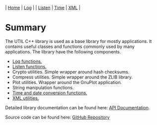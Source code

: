| [Home](index.html) | [Log](log.html) | | [Listen](listen.html) | [Time](time.html) | [XML](xml.html) |

# Summary
The UTIL C++ library is used as a base library for mostly applications. It contains 
useful classes and functions commonly used by many applications. The library have 
the following components.

- [Log functions.](/log.html)
- [Listen functions.](/listen.html)
- Crypto utilities. Simple wrapper around hash checksums.
- Compress utilities. Simple wrapper around the ZLIB library.
- Plot utilities. Wrapper around the GnuPlot application.
- String manipulation functions. 
- [Time and date conversion functions.](/time.html)
- [XML utilities.](/xml.html)

Detailed library documentation can be found here: [API Documentation](/manual/html/index.html).

Source code can be found here: [GitHub Repository](https://github.com/ihedvall/utillib) 

